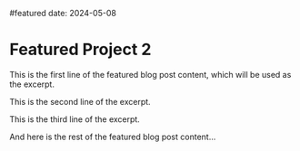 #featured
date: 2024-05-08

# Featured Project 2

This is the first line of the featured blog post content, which will be used as the excerpt.

This is the second line of the excerpt.

This is the third line of the excerpt.

And here is the rest of the featured blog post content...
